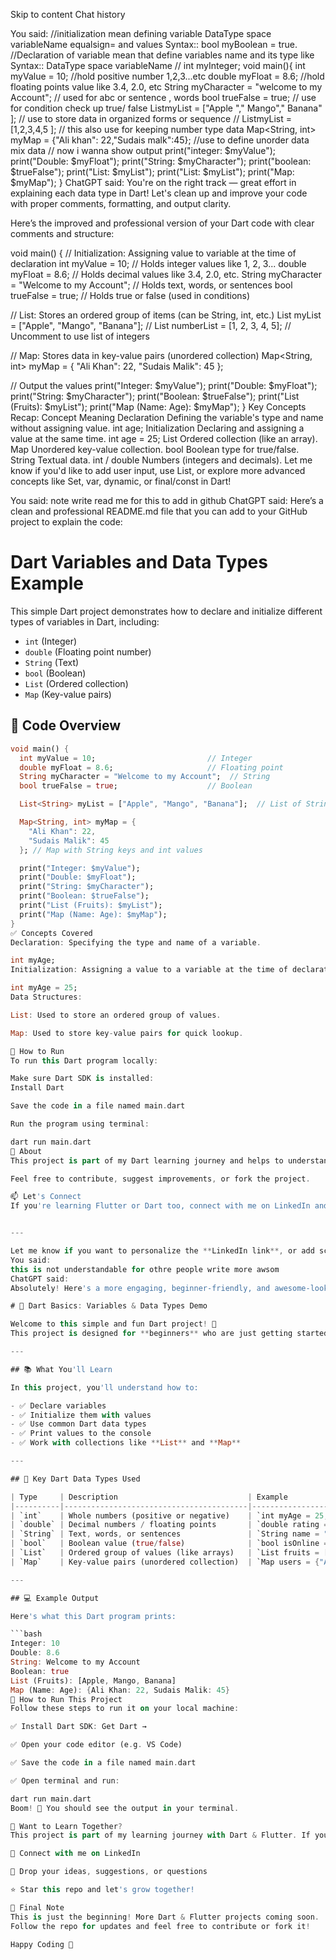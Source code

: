 Skip to content
Chat history

You said:
//initialization mean defining variable DataType  space variableName  equalsign= and values Syntax:: bool myBoolean = true.
//Declaration of variable mean that   define variables name and its type like Syntax:: DataType space variableName //  int myInteger;
void main(){
  int myValue = 10;                 //hold positive number 1,2,3...etc
  double myFloat = 8.6;              //hold  floating points value like 3.4, 2.0, etc
  String myCharacter = "welcome to my Account";     // used for abc or sentence , words
  bool trueFalse = true;                        // use for condition check up true/ false 
  List<String>myList = ["Apple "," Mango"," Banana" ]; // use to store data in organized forms or sequence 
 // List<int>myList = [1,2,3,4,5 ];                     // this also use for keeping number type data
  Map<String, int> myMap = {"Ali khan": 22,"Sudais malk":45}; //use to define unorder data mix data 
// now i wanna show output 
print("integer: $myValue");
print("Double: $myFloat");
print("String: $myCharacter");
print("boolean: $trueFalse");
print("List: $myList");
print("List: $myList");
print("Map: $myMap");
}
ChatGPT said:
You're on the right track — great effort in explaining each data type in Dart! Let's clean up and improve your code with proper comments, formatting, and output clarity.

Here’s the improved and professional version of your Dart code with clear comments and structure:

void main() {
  // Initialization: Assigning value to variable at the time of declaration
  int myValue = 10;                         // Holds integer values like 1, 2, 3...
  double myFloat = 8.6;                     // Holds decimal values like 3.4, 2.0, etc.
  String myCharacter = "Welcome to my Account";  // Holds text, words, or sentences
  bool trueFalse = true;                    // Holds true or false (used in conditions)

  // List: Stores an ordered group of items (can be String, int, etc.)
  List<String> myList = ["Apple", "Mango", "Banana"];
  // List<int> numberList = [1, 2, 3, 4, 5]; // Uncomment to use list of integers

  // Map: Stores data in key-value pairs (unordered collection)
  Map<String, int> myMap = {
    "Ali Khan": 22,
    "Sudais Malik": 45
  };

  // Output the values
  print("Integer: $myValue");
  print("Double: $myFloat");
  print("String: $myCharacter");
  print("Boolean: $trueFalse");
  print("List (Fruits): $myList");
  print("Map (Name: Age): $myMap");
}
Key Concepts Recap:
Concept	Meaning
Declaration	Defining the variable's type and name without assigning value.
int age;
Initialization	Declaring and assigning a value at the same time.
int age = 25;
List	Ordered collection (like an array).
Map	Unordered key-value collection.
bool	Boolean type for true/false.
String	Textual data.
int / double	Numbers (integers and decimals).
Let me know if you'd like to add user input, use List<int>, or explore more advanced concepts like Set, var, dynamic, or final/const in Dart!

You said:
note write read me for this to add  in github 
ChatGPT said:
Here’s a clean and professional README.md file that you can add to your GitHub project to explain the code:

# Dart Variables and Data Types Example

This simple Dart project demonstrates how to declare and initialize different types of variables in Dart, including:

- `int` (Integer)
- `double` (Floating point number)
- `String` (Text)
- `bool` (Boolean)
- `List` (Ordered collection)
- `Map` (Key-value pairs)

## 📄 Code Overview

```dart
void main() {
  int myValue = 10;                         // Integer
  double myFloat = 8.6;                     // Floating point
  String myCharacter = "Welcome to my Account";  // String
  bool trueFalse = true;                    // Boolean

  List<String> myList = ["Apple", "Mango", "Banana"];  // List of Strings

  Map<String, int> myMap = {
    "Ali Khan": 22,
    "Sudais Malik": 45
  }; // Map with String keys and int values

  print("Integer: $myValue");
  print("Double: $myFloat");
  print("String: $myCharacter");
  print("Boolean: $trueFalse");
  print("List (Fruits): $myList");
  print("Map (Name: Age): $myMap");
}
✅ Concepts Covered
Declaration: Specifying the type and name of a variable.

int myAge;
Initialization: Assigning a value to a variable at the time of declaration.

int myAge = 25;
Data Structures:

List: Used to store an ordered group of values.

Map: Used to store key-value pairs for quick lookup.

🧪 How to Run
To run this Dart program locally:

Make sure Dart SDK is installed:
Install Dart

Save the code in a file named main.dart

Run the program using terminal:

dart run main.dart
🚀 About
This project is part of my Dart learning journey and helps to understand the basics of Dart variables and data structures.

Feel free to contribute, suggest improvements, or fork the project.

📫 Let's Connect
If you're learning Flutter or Dart too, connect with me on LinkedIn and let's grow together! 😊


---

Let me know if you want to personalize the **LinkedIn link**, or add screenshots or badges (like Dart version or GitHub stats).
You said:
this is not understandable for othre people write more awsom
ChatGPT said:
Absolutely! Here's a more engaging, beginner-friendly, and awesome-looking README.md that not only explains your code well but also encourages others to learn Dart with you 👇

# 🚀 Dart Basics: Variables & Data Types Demo

Welcome to this simple and fun Dart project! 👋  
This project is designed for **beginners** who are just getting started with the **Dart programming language**. It shows how to declare and initialize basic data types — the building blocks of every Dart program.

---

## 📚 What You'll Learn

In this project, you'll understand how to:

- ✅ Declare variables
- ✅ Initialize them with values
- ✅ Use common Dart data types
- ✅ Print values to the console
- ✅ Work with collections like **List** and **Map**

---

## 🧠 Key Dart Data Types Used

| Type     | Description                             | Example                          |
|----------|-----------------------------------------|----------------------------------|
| `int`    | Whole numbers (positive or negative)    | `int myAge = 25;`                |
| `double` | Decimal numbers / floating points       | `double rating = 4.5;`           |
| `String` | Text, words, or sentences               | `String name = "Sana";`          |
| `bool`   | Boolean value (true/false)              | `bool isOnline = true;`          |
| `List`   | Ordered group of values (like arrays)   | `List fruits = ["Apple", "Mango"];` |
| `Map`    | Key-value pairs (unordered collection)  | `Map users = {"Ali": 20};`       |

---

## 💻 Example Output

Here's what this Dart program prints:

```bash
Integer: 10
Double: 8.6
String: Welcome to my Account
Boolean: true
List (Fruits): [Apple, Mango, Banana]
Map (Name: Age): {Ali Khan: 22, Sudais Malik: 45}
🔧 How to Run This Project
Follow these steps to run it on your local machine:

✅ Install Dart SDK: Get Dart →

✅ Open your code editor (e.g. VS Code)

✅ Save the code in a file named main.dart

✅ Open terminal and run:

dart run main.dart
Boom! 🎉 You should see the output in your terminal.

🤝 Want to Learn Together?
This project is part of my learning journey with Dart & Flutter. If you're also learning or want to collaborate:

💼 Connect with me on LinkedIn

💬 Drop your ideas, suggestions, or questions

⭐ Star this repo and let's grow together!

🌟 Final Note
This is just the beginning! More Dart & Flutter projects coming soon.
Follow the repo for updates and feel free to contribute or fork it!

Happy Coding 💙
